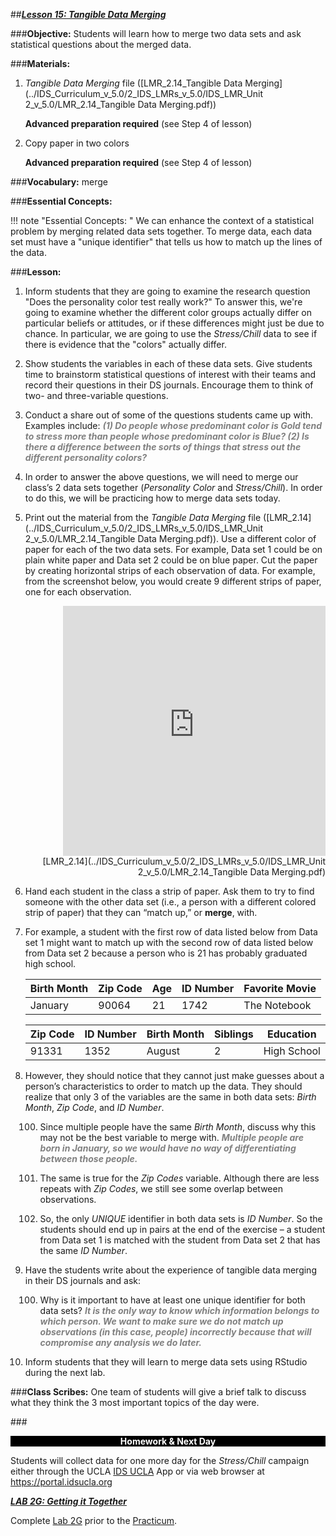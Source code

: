##***<u>Lesson 15: Tangible Data Merging</u>***

###**Objective:**
Students will learn how to merge two data sets and ask statistical questions about the merged data.

###**Materials:**
1. *Tangible Data Merging* file ([LMR_2.14_Tangible Data Merging](../IDS_Curriculum_v_5.0/2_IDS_LMRs_v_5.0/IDS_LMR_Unit 2_v_5.0/LMR_2.14_Tangible Data Merging.pdf))

    **Advanced preparation required** (see Step 4 of lesson)

2. Copy paper in two colors

    **Advanced preparation required** (see Step 4 of lesson)

###**Vocabulary:**
merge

###**Essential Concepts:**

!!! note "Essential Concepts: "
    We can enhance the context of a statistical problem by merging related data sets
    together. To merge data, each data set must have a "unique identifier" that tells us how to match up the
    lines of the data.

###**Lesson:**
1. Inform students that they are going to examine the research question "Does the personality color
test really work?" To answer this, we're going to examine whether the different color groups
actually differ on particular beliefs or attitudes, or if these differences might just be due to chance.
In particular, we are going to use the *Stress/Chill* data to see if there is evidence that the "colors"
actually differ.

2. Show students the variables in each of these data sets. Give students time to brainstorm
statistical questions of interest with their teams and record their questions in their DS journals.
Encourage them to think of two- and three-variable questions.

3. Conduct a share out of some of the questions students came up with. Examples include: <span style="color:grey">***(1) Do
people whose predominant color is Gold tend to stress more than people whose
predominant color is Blue? (2) Is there a difference between the sorts of things that stress
out the different personality colors?***</span>

4. In order to answer the above questions, we will need to merge our class’s 2 data sets together
(*Personality Color* and *Stress/Chill*). In order to do this, we will be practicing how to merge data
sets today.

5. Print out the material from the *Tangible Data Merging* file ([LMR_2.14](../IDS_Curriculum_v_5.0/2_IDS_LMRs_v_5.0/IDS_LMR_Unit 2_v_5.0/LMR_2.14_Tangible Data Merging.pdf)). Use a different color of
paper for each of the two data sets. For example, Data set 1 could be on plain white paper and
Data set 2 could be on blue paper. Cut the paper by creating horizontal strips of each observation
of data. For example, from the screenshot below, you would create 9 different strips of paper, one
for each observation.
<div align="right"><iframe src="https://docs.google.com/viewerng/viewer?url=https://curriculum.idsucla.org/IDS_Curriculum_v_5.0_preview/2_IDS_LMRs_v_5.0/IDS_LMR_Unit 2_v_5.0/LMR_2.14_Tangible Data Merging.pdf&embedded=true" style=" width:420px;height:400px;" frameborder="0"></iframe><br>[LMR_2.14](../IDS_Curriculum_v_5.0/2_IDS_LMRs_v_5.0/IDS_LMR_Unit 2_v_5.0/LMR_2.14_Tangible Data Merging.pdf)</div>


6. Hand each student in the class a strip of paper. Ask them to try to find someone with the other
data set (i.e., a person with a different colored strip of paper) that they can “match up,” or **merge**,
with.

7. For example, a student with the first row of data listed below from Data set 1 might want to match
up with the second row of data listed below from Data set 2 because a person who is 21 has
probably graduated high school.

    |**Birth Month**| **Zip Code**| **Age**| **ID Number**| **Favorite Movie**|
    |--|--|--|--|--|
    |January| 90064| 21| 1742| The Notebook|

    |**Zip Code**| **ID Number**| **Birth Month**| **Siblings**| **Education**|
    |--|--|--|--|--|
    |91331| 1352| August| 2| High School|

8. However, they should notice that they cannot just make guesses about a person’s characteristics
to order to match up the data. They should realize that only 3 of the variables are the same in
both data sets: *Birth Month*, *Zip Code*, and *ID Number*.

    100. Since multiple people have the same *Birth Month*, discuss why this may not be the best
    variable to merge with. <span style="color:grey">***Multiple people are born in January, so we would have no
    way of differentiating between those people.***</span>

    100. The same is true for the *Zip Codes* variable. Although there are less repeats with *Zip
    Codes*, we still see some overlap between observations.

    100. So, the only *UNIQUE* identifier in both data sets is *ID Number*. So the students should
    end up in pairs at the end of the exercise – a student from Data set 1 is matched with the
    student from Data set 2 that has the same *ID Number*.

9. Have the students write about the experience of tangible data merging in their DS journals and
ask:

    100. Why is it important to have at least one unique identifier for both data sets? <span style="color:grey">***It is the only
    way to know which information belongs to which person. We want to make sure we
    do not match up observations (in this case, people) incorrectly because that will
    compromise any analysis we do later.***</span>

10. Inform students that they will learn to merge data sets using RStudio during the next lab.

###**Class Scribes:**
One team of students will give a brief talk to discuss what they think the 3 most important topics of the
day were.

###<p style="background: black; color: white; text-align: center;">**Homework & Next Day**</p>
Students will collect data for one more day for the *Stress/Chill* campaign either through the UCLA [IDS
UCLA](../download/app.md) App or via web browser at https://portal.idsucla.org

[<u>***LAB 2G: Getting it Together***</u>](lab2g.md)

Complete [Lab 2G](lab2g.md) prior to the [Practicum](practicum3.md).